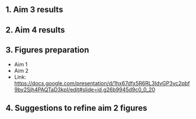 ## 1. Aim 3 results

## 2. Aim 4 results

## 3. Figures preparation
* Aim 1
* Aim 2
* Link: https://docs.google.com/presentation/d/1hx67dfx5R6RL3IdvGP3vc2pbf9by2Sjh4PAQTaD3kpI/edit#slide=id.g26b9945d9c0_0_20

## 4. Suggestions to refine aim 2 figures


